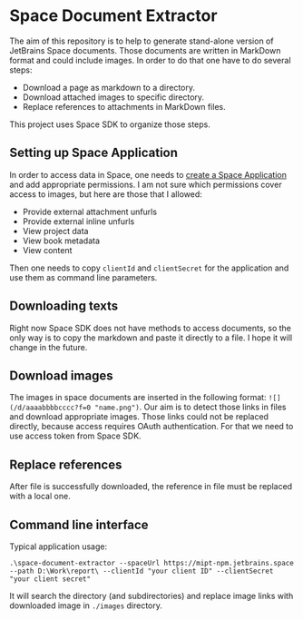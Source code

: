 # Space Document Extractor

The aim of this repository is to help to generate stand-alone version of JetBrains Space documents. Those documents are written in MarkDown format and could include images. In order to do that one have to do several steps:

* Download a page as markdown to a directory.
* Download attached images to specific directory.
* Replace references to attachments in MarkDown files.

This project uses Space SDK to organize those steps.

## Setting up Space Application

In order to access data in Space, one needs to [create a Space Application](https://www.jetbrains.com/help/space/applications.html) and add appropriate permissions. I am not sure which permissions cover access to images, but here are those that I allowed:

* Provide external attachment unfurls
* Provide external inline unfurls
* View project data
* View book metadata
* View content

Then one needs to copy `clientId` and `clientSecret` for the application and use them as command line parameters.

## Downloading texts

Right now Space SDK does not have methods to access documents, so the only way is to copy the markdown and paste it directly to a file. I hope it will change in the future.

## Download images

The images in space documents are inserted in the following format: `![](/d/aaaabbbbcccc?f=0 "name.png")`. Our aim is to detect those links in files and download appropriate images. Those links could not be replaced directly, because access requires OAuth authentication. For that we need to use access token from Space SDK.

## Replace references

After file is successfully downloaded, the reference in file must be replaced with a local one.

## Command line interface

Typical application usage:

```commandline
.\space-document-extractor --spaceUrl https://mipt-npm.jetbrains.space --path D:\Work\report\ --clientId "your client ID" --clientSecret "your client secret"
```

It will search the directory (and subdirectories) and replace image links with downloaded image in `./images` directory. 